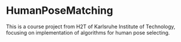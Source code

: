 # HumanPoseMatching
This is a course project from H2T of Karlsruhe Institute of Technology, focusing on implementation of algorithms for human pose selecting.
